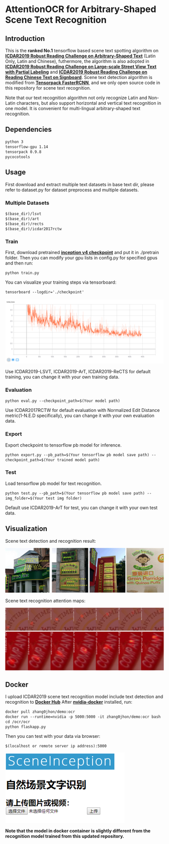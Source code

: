 # AttentionOCR for Arbitrary-Shaped Scene Text Recognition

## Introduction

This is the **ranked No.1** tensorflow based scene text spotting algorithm on [__ICDAR2019 Robust Reading Challenge on Arbitrary-Shaped Text__](https://rrc.cvc.uab.es/?ch=14) (Latin Only, Latin and Chinese), futhermore, the algorithm is also adopted in [__ICDAR2019 Robust Reading Challenge on Large-scale Street View Text with Partial Labeling__](https://rrc.cvc.uab.es/?ch=16) and [__ICDAR2019 Robust Reading Challenge on Reading Chinese Text on Signboard__](https://rrc.cvc.uab.es/?ch=12). 
Scene text detection algorithm is modified from [__Tensorpack FasterRCNN__](https://github.com/tensorpack/tensorpack/tree/master/examples/FasterRCNN), and we only open source code in this repository for scene text recognition.

Note that our text recognition algorithm not only recognize Latin and Non-Latin characters, but also support horizontal and vertical text recognition in one model. It is convenient for multi-lingual arbitrary-shaped text recognition.

## Dependencies

```
python 3
tensorflow-gpu 1.14
tensorpack 0.9.8
pycocotools
```

## Usage

<!-- It is recommended to get familiar the relevant papers listed below:
+ [Neural Machine Translation by Jointly Learning to Align and Translate](https://arxiv.org/abs/1409.0473)
+ [Show, Attend and Tell: Neural Image Caption Generation with Visual Attention](https://arxiv.org/abs/1502.03044) -->

First download and extract multiple text datasets in base text dir, please refer to dataset.py for dataset preprocess and multiple datasets.

### Multiple Datasets

```
$(base_dir)/lsvt
$(base_dir)/art
$(base_dir)/rects
$(base_dir)/icdar2017rctw
```

### Train

First, download pretrained [__inception v4 checkpoint__](https://github.com/tensorflow/models/tree/master/research/slim) and put it in ./pretrain folder. 
Then you can modify your gpu lists in config.py for specified gpus and then run:
```
python train.py
```
You can visualize your training steps via tensorboard:
```
tensorboard --logdir='./checkpoint'
```
![](imgs/loss.png)

Use ICDAR2019-LSVT, ICDAR2019-ArT, ICDAR2019-ReCTS for default training, you can change it with your own training data.

### Evaluation

```
python eval.py --checkpoint_path=$(Your model path)
```

Use ICDAR2017RCTW for default evaluation with Normalized Edit Distance metric(1-N.E.D specifically), you can change it with your own evaluation data. 

### Export

Export checkpoint to tensorflow pb model for inference.

```
python export.py --pb_path=$(Your tensorflow pb model save path) --checkpoint_path=$(Your trained model path)
```

### Test

Load tensorflow pb model for text recognition.
```
python test.py --pb_path=$(Your tensorflow pb model save path) --img_folder=$(Your test img folder)
```
Default use ICDAR2019-ArT for test, you can change it with your own test data. 

## Visualization

Scene text detection and recognition result:

![](imgs/viz.png)

Scene text recognition attention maps:

![](imgs/attention_maps_gt_1.jpg)
![](imgs/attention_maps_gt_8454.jpg)
<!-- ![](imgs/attention_maps_gt_8459.jpg) -->
<!-- ![](imgs/attention_maps_gt_8473.jpg) -->
<!-- ![](imgs/attention_maps_gt_8601.jpg) -->
<!-- ![](imgs/attention_maps_gt_8622.jpg) -->
<!-- ![](imgs/attention_maps_gt_918.jpg) -->
<!-- ![](imgs/attention_maps_gt_94.jpg) -->

## Docker

I upload ICDAR2019 scene text recognition model include text detection and recognition to [__Docker Hub__](https://hub.docker.com/repository/docker/zhang0jhon/demo)
After [__nvidia-docker__](https://github.com/NVIDIA/nvidia-docker) installed, run:

```
docker pull zhang0jhon/demo:ocr
docker run --runtime=nvidia -p 5000:5000 -it zhang0jhon/demo:ocr bash
cd /ocr/ocr
python flaskapp.py
```

Then you can test with your data via browser:

```
$(localhost or remote server ip address):5000
```
![](imgs/web.png)

**Note that the model in docker container is slightly different from the recognition model trained from this updated repository.**